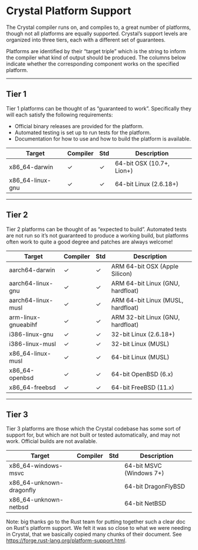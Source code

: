 # Crystal Platform Support

The Crystal compiler runs on, and compiles to, a great number of platforms, though not all platforms are equally supported. Crystal’s support levels are organized into three tiers, each with a different set of guarantees.

Platforms are identified by their “target triple” which is the string to inform the compiler what kind of output should be produced. The columns below indicate whether the corresponding component works on the specified platform.

***

## Tier 1

Tier 1 platforms can be thought of as “guaranteed to work”. Specifically they will each satisfy the following requirements:

* Official binary releases are provided for the platform.
* Automated testing is set up to run tests for the platform.
* Documentation for how to use and how to build the platform is available.

| Target | Compiler | Std | Description |
| ------ | -------- | --- | ----------- |
| x86_64-darwin | ✓ | ✓ | 64-bit OSX (10.7+, Lion+) |
| x86_64-linux-gnu | ✓ | ✓ | 64-bit Linux (2.6.18+) |

***

## Tier 2

Tier 2 platforms can be thought of as “expected to build”. Automated tests are not run so it’s not guaranteed to produce a working build, but platforms often work to quite a good degree and patches are always welcome!

| Target | Compiler | Std | Description |
| ------ | -------- | --- | ----------- |
| aarch64-darwin | ✓ | ✓ | ARM 64-bit OSX (Apple Silicon) |
| aarch64-linux-gnu | ✓ | ✓ | ARM 64-bit Linux (GNU, hardfloat) |
| aarch64-linux-musl | ✓ | ✓ | ARM 64-bit Linux (MUSL, hardfloat) |
| arm-linux-gnueabihf | ✓ | ✓ | ARM 32-bit Linux (GNU, hardfloat) |
| i386-linux-gnu | ✓ | ✓ | 32-bit Linux (2.6.18+) |
| i386-linux-musl | ✓ | ✓ | 32-bit Linux (MUSL) |
| x86_64-linux-musl | ✓ | ✓ | 64-bit Linux (MUSL) |
| x86_64-openbsd | ✓ | ✓ | 64-bit OpenBSD (6.x) |
| x86_64-freebsd | ✓ | ✓ | 64-bit FreeBSD (11.x) |

***

## Tier 3

Tier 3 platforms are those which the Crystal codebase has some sort of support for, but which are not built or tested automatically, and may not work. Official builds are not available.

| Target | Compiler | Std | Description |
| ------ | -------- | --- | ----------- |
| x86_64-windows-msvc |  |  | 64-bit MSVC (Windows 7+) |
| x86_64-unknown-dragonfly | | | 64-bit DragonFlyBSD |
| x86_64-unknown-netbsd | | | 64-bit NetBSD |

Note: big thanks go to the Rust team for putting together such a clear doc on Rust's platform support. We felt it was so close to what we were needing in Crystal, that we basically copied many chunks of their document. See https://forge.rust-lang.org/platform-support.html.
